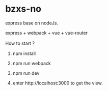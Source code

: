 # bzxs-no
express base on nodeJs.

express + webpack + vue + vue-router


How to start？

1.  npm install

2.  npm run webpack

3.  npm run dev

4.  enter http://localhost:3000 to get the view.
